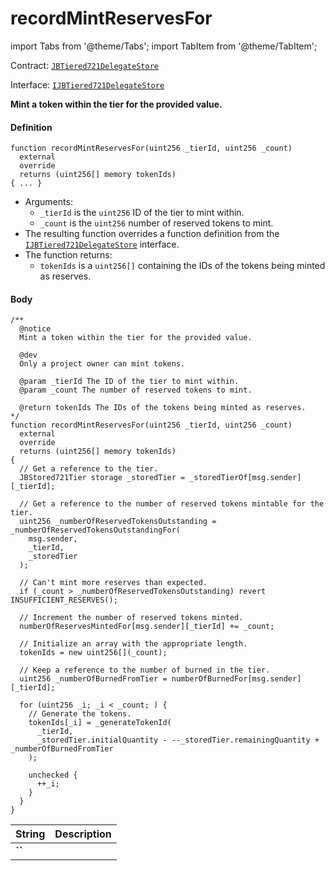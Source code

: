 # recordMintReservesFor

import Tabs from '@theme/Tabs';
import TabItem from '@theme/TabItem';

Contract: [`JBTiered721DelegateStore`](/dev/api/contracts/or-delegates/jbtiered721delegatestore)

Interface: [`IJBTiered721DelegateStore`](/dev/api/interfaces/ijbtiered721delegatestore)

**Mint a token within the tier for the provided value.**

<Tabs>
<TabItem value="Step by step" label="Step by step">

#### Definition

```
function recordMintReservesFor(uint256 _tierId, uint256 _count)
  external
  override
  returns (uint256[] memory tokenIds)
{ ... }
```

- Arguments:
  - `_tierId` is the `uint256` ID of the tier to mint within.
  - `_count` is the `uint256` number of reserved tokens to mint. 
- The resulting function overrides a function definition from the [`IJBTiered721DelegateStore`](/dev/api/interfaces/ijbtiered721delegatestore) interface.
- The function returns:
  - `tokenIds` is a `uint256[]` containing the IDs of the tokens being minted as reserves.

#### Body

</TabItem>

<TabItem value="Code" label="Code">

```
/** 
  @notice
  Mint a token within the tier for the provided value.

  @dev
  Only a project owner can mint tokens.

  @param _tierId The ID of the tier to mint within.
  @param _count The number of reserved tokens to mint. 

  @return tokenIds The IDs of the tokens being minted as reserves.
*/
function recordMintReservesFor(uint256 _tierId, uint256 _count)
  external
  override
  returns (uint256[] memory tokenIds)
{
  // Get a reference to the tier.
  JBStored721Tier storage _storedTier = _storedTierOf[msg.sender][_tierId];

  // Get a reference to the number of reserved tokens mintable for the tier.
  uint256 _numberOfReservedTokensOutstanding = _numberOfReservedTokensOutstandingFor(
    msg.sender,
    _tierId,
    _storedTier
  );

  // Can't mint more reserves than expected.
  if (_count > _numberOfReservedTokensOutstanding) revert INSUFFICIENT_RESERVES();

  // Increment the number of reserved tokens minted.
  numberOfReservesMintedFor[msg.sender][_tierId] += _count;

  // Initialize an array with the appropriate length.
  tokenIds = new uint256[](_count);

  // Keep a reference to the number of burned in the tier.
  uint256 _numberOfBurnedFromTier = numberOfBurnedFor[msg.sender][_tierId];

  for (uint256 _i; _i < _count; ) {
    // Generate the tokens.
    tokenIds[_i] = _generateTokenId(
      _tierId,
      _storedTier.initialQuantity - --_storedTier.remainingQuantity + _numberOfBurnedFromTier
    );

    unchecked {
      ++_i;
    }
  }
}
```

</TabItem>

<TabItem value="Errors" label="Errors">

|String|Description|
|-|-|
|**``**||

</TabItem>

<TabItem value="Bug bounty" label="Bug bounty">

</TabItem>
</Tabs>

